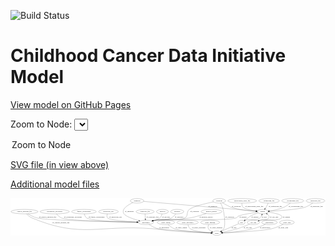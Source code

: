 <link rel='stylesheet' href="assets/style.css">
<link rel='stylesheet' href="https://unpkg.com/leaflet@1.5.1/dist/leaflet.css" integrity="sha512-xwE/Az9zrjBIphAcBb3F6JVqxf46+CDLwfLMHloNu6KEQCAWi6HcDUbeOfBIptF7tcCzusKFjFw2yuvEpDL9wQ==" crossorigin="">
<script type="text/javascript" src="https://code.jquery.com/jquery-3.2.1.min.js"></script>
<script type="text/javascript"  src="https://unpkg.com/leaflet@1.5.1/dist/leaflet.js"></script>
<script type="text/javascript" src="assets/actions.js"></script>

![Build Status](https://github.com/CBIIT/ccdi-model/actions/workflows/model-test-and-deploy.yml/badge.svg)

# Childhood Cancer Data Initiative Model

[View model on GitHub Pages](https://cbiit.github.io/ccdi-model/)



Zoom to Node: <select id="node_select">
  <option value="">Zoom to Node</option>
</select>
<div id="model"></div>

<p>
<a href="./model-desc/ccdi-model.svg">SVG file (in view above)</a>
<p>
<a href="./model-desc">Additional model files</a>
<div id='graph' style='display:off;'>
<svg width="2543pt" height="305pt"
 viewBox="0.00 0.00 2542.58 305.00" xmlns="http://www.w3.org/2000/svg" xmlns:xlink="http://www.w3.org/1999/xlink">
<g id="graph0" class="graph" transform="scale(1 1) rotate(0) translate(4 301)">
<title>Perl</title>
<polygon fill="#ffffff" stroke="transparent" points="-4,4 -4,-301 2538.5836,-301 2538.5836,4 -4,4"/>
<!-- participant -->
<g id="node1" class="node">
<title>participant</title>
<ellipse fill="none" stroke="#000000" cx="1088.5404" cy="-105" rx="62.2891" ry="18"/>
<text text-anchor="middle" x="1088.5404" y="-101.3" font-family="Times,serif" font-size="14.00" fill="#000000">participant</text>
</g>
<!-- study -->
<g id="node3" class="node">
<title>study</title>
<ellipse fill="none" stroke="#000000" cx="1661.5404" cy="-18" rx="36.2938" ry="18"/>
<text text-anchor="middle" x="1661.5404" y="-14.3" font-family="Times,serif" font-size="14.00" fill="#000000">study</text>
</g>
<!-- participant&#45;&gt;study -->
<g id="edge12" class="edge">
<title>participant&#45;&gt;study</title>
<path fill="none" stroke="#000000" d="M1113.2692,-88.3533C1132.1887,-76.5458 1159.3909,-61.5129 1185.5404,-54 1265.2436,-31.1009 1511.2278,-22.0038 1614.8052,-19.1236"/>
<polygon fill="#000000" stroke="#000000" points="1615.0589,-22.6181 1624.9604,-18.8486 1614.8693,-15.6207 1615.0589,-22.6181"/>
<text text-anchor="middle" x="1236.0404" y="-57.8" font-family="Times,serif" font-size="14.00" fill="#000000">of_participant</text>
</g>
<!-- pathology_file -->
<g id="node2" class="node">
<title>pathology_file</title>
<ellipse fill="none" stroke="#000000" cx="2458.5404" cy="-279" rx="76.0865" ry="18"/>
<text text-anchor="middle" x="2458.5404" y="-275.3" font-family="Times,serif" font-size="14.00" fill="#000000">pathology_file</text>
</g>
<!-- sample -->
<g id="node16" class="node">
<title>sample</title>
<ellipse fill="none" stroke="#000000" cx="2031.5404" cy="-192" rx="44.393" ry="18"/>
<text text-anchor="middle" x="2031.5404" y="-188.3" font-family="Times,serif" font-size="14.00" fill="#000000">sample</text>
</g>
<!-- pathology_file&#45;&gt;sample -->
<g id="edge15" class="edge">
<title>pathology_file&#45;&gt;sample</title>
<path fill="none" stroke="#000000" d="M2436.3244,-261.5195C2420.3553,-249.9504 2397.7984,-235.565 2375.5404,-228 2323.282,-210.2387 2168.6891,-199.4222 2085.6813,-194.7353"/>
<polygon fill="#000000" stroke="#000000" points="2085.8594,-191.2399 2075.681,-194.1807 2085.4718,-198.2291 2085.8594,-191.2399"/>
<text text-anchor="middle" x="2467.5404" y="-231.8" font-family="Times,serif" font-size="14.00" fill="#000000">of_pathology_file</text>
</g>
<!-- survival -->
<g id="node4" class="node">
<title>survival</title>
<ellipse fill="none" stroke="#000000" cx="1222.5404" cy="-192" rx="48.1917" ry="18"/>
<text text-anchor="middle" x="1222.5404" y="-188.3" font-family="Times,serif" font-size="14.00" fill="#000000">survival</text>
</g>
<!-- survival&#45;&gt;participant -->
<g id="edge26" class="edge">
<title>survival&#45;&gt;participant</title>
<path fill="none" stroke="#000000" d="M1219.0763,-173.7219C1216.1302,-162.8545 1210.8375,-149.5628 1201.5404,-141 1193.0261,-133.1583 1170.1927,-125.2603 1147.2608,-118.8682"/>
<polygon fill="#000000" stroke="#000000" points="1148.0348,-115.4519 1137.4683,-116.2255 1146.2109,-122.2101 1148.0348,-115.4519"/>
<text text-anchor="middle" x="1251.0404" y="-144.8" font-family="Times,serif" font-size="14.00" fill="#000000">of_survival</text>
</g>
<!-- family_relationship -->
<g id="node5" class="node">
<title>family_relationship</title>
<ellipse fill="none" stroke="#000000" cx="588.5404" cy="-192" rx="100.1823" ry="18"/>
<text text-anchor="middle" x="588.5404" y="-188.3" font-family="Times,serif" font-size="14.00" fill="#000000">family_relationship</text>
</g>
<!-- family_relationship&#45;&gt;participant -->
<g id="edge13" class="edge">
<title>family_relationship&#45;&gt;participant</title>
<path fill="none" stroke="#000000" d="M591.4715,-173.9058C594.3205,-162.5307 599.862,-148.613 610.5404,-141 642.7127,-118.0631 890.208,-109.3455 1015.8503,-106.373"/>
<polygon fill="#000000" stroke="#000000" points="1016.2336,-109.8652 1026.1503,-106.1358 1016.0723,-102.8671 1016.2336,-109.8652"/>
<text text-anchor="middle" x="690.0404" y="-144.8" font-family="Times,serif" font-size="14.00" fill="#000000">of_family_relationship</text>
</g>
<!-- molecular_test -->
<g id="node6" class="node">
<title>molecular_test</title>
<ellipse fill="none" stroke="#000000" cx="786.5404" cy="-192" rx="79.8859" ry="18"/>
<text text-anchor="middle" x="786.5404" y="-188.3" font-family="Times,serif" font-size="14.00" fill="#000000">molecular_test</text>
</g>
<!-- molecular_test&#45;&gt;participant -->
<g id="edge11" class="edge">
<title>molecular_test&#45;&gt;participant</title>
<path fill="none" stroke="#000000" d="M777.6831,-173.8968C773.8023,-163.0952 771.6961,-149.8112 779.5404,-141 795.0638,-123.563 930.5757,-113.2579 1016.9127,-108.4051"/>
<polygon fill="#000000" stroke="#000000" points="1017.1336,-111.8983 1026.9262,-107.8542 1016.749,-104.9089 1017.1336,-111.8983"/>
<text text-anchor="middle" x="843.5404" y="-144.8" font-family="Times,serif" font-size="14.00" fill="#000000">of_molecular_test</text>
</g>
<!-- diagnosis -->
<g id="node7" class="node">
<title>diagnosis</title>
<ellipse fill="none" stroke="#000000" cx="1017.5404" cy="-279" rx="54.6905" ry="18"/>
<text text-anchor="middle" x="1017.5404" y="-275.3" font-family="Times,serif" font-size="14.00" fill="#000000">diagnosis</text>
</g>
<!-- diagnosis&#45;&gt;participant -->
<g id="edge28" class="edge">
<title>diagnosis&#45;&gt;participant</title>
<path fill="none" stroke="#000000" d="M983.3641,-264.7119C943.5521,-245.9414 886.2544,-210.9966 911.5404,-174 925.7006,-153.2818 985.5699,-132.8134 1031.8024,-119.6187"/>
<polygon fill="#000000" stroke="#000000" points="1032.7562,-122.9864 1041.4396,-116.9161 1030.866,-116.2464 1032.7562,-122.9864"/>
<text text-anchor="middle" x="956.0404" y="-188.3" font-family="Times,serif" font-size="14.00" fill="#000000">of_diagnosis</text>
</g>
<!-- diagnosis&#45;&gt;sample -->
<g id="edge29" class="edge">
<title>diagnosis&#45;&gt;sample</title>
<path fill="none" stroke="#000000" d="M1070.6297,-274.445C1245.5272,-259.439 1802.4454,-211.6561 1977.9991,-196.5938"/>
<polygon fill="#000000" stroke="#000000" points="1978.3662,-200.0752 1988.0303,-195.7331 1977.7677,-193.1009 1978.3662,-200.0752"/>
<text text-anchor="middle" x="1629.0404" y="-231.8" font-family="Times,serif" font-size="14.00" fill="#000000">of_diagnosis</text>
</g>
<!-- synonym -->
<g id="node8" class="node">
<title>synonym</title>
<ellipse fill="none" stroke="#000000" cx="1680.5404" cy="-279" rx="51.9908" ry="18"/>
<text text-anchor="middle" x="1680.5404" y="-275.3" font-family="Times,serif" font-size="14.00" fill="#000000">synonym</text>
</g>
<!-- synonym&#45;&gt;participant -->
<g id="edge9" class="edge">
<title>synonym&#45;&gt;participant</title>
<path fill="none" stroke="#000000" d="M1634.5989,-270.3998C1573.3744,-258.1852 1469.2853,-234.555 1439.5404,-210 1413.0224,-188.109 1433.128,-160.1093 1404.5404,-141 1361.3658,-112.1401 1222.925,-130.5208 1171.5404,-123 1163.4502,-121.8159 1154.9704,-120.3002 1146.6494,-118.6521"/>
<polygon fill="#000000" stroke="#000000" points="1147.1152,-115.1748 1136.6152,-116.5895 1145.7057,-122.0314 1147.1152,-115.1748"/>
<text text-anchor="middle" x="1482.0404" y="-188.3" font-family="Times,serif" font-size="14.00" fill="#000000">of_synonym</text>
</g>
<!-- synonym&#45;&gt;study -->
<g id="edge8" class="edge">
<title>synonym&#45;&gt;study</title>
<path fill="none" stroke="#000000" d="M1691.1724,-261.271C1698.6765,-247.7422 1708.1465,-228.3644 1712.5404,-210 1720.6112,-176.2676 1734.1608,-84.443 1717.5404,-54 1713.2412,-46.1254 1706.4004,-39.7163 1698.9546,-34.608"/>
<polygon fill="#000000" stroke="#000000" points="1700.4156,-31.4003 1690.0519,-29.199 1696.7808,-37.3827 1700.4156,-31.4003"/>
<text text-anchor="middle" x="1765.0404" y="-144.8" font-family="Times,serif" font-size="14.00" fill="#000000">of_synonym</text>
</g>
<!-- synonym&#45;&gt;sample -->
<g id="edge7" class="edge">
<title>synonym&#45;&gt;sample</title>
<path fill="none" stroke="#000000" d="M1707.2423,-263.2973C1730.2453,-250.0274 1761.841,-232.4821 1775.5404,-228 1842.9247,-205.9536 1924.625,-197.4076 1977.3156,-194.0954"/>
<polygon fill="#000000" stroke="#000000" points="1977.6764,-197.5803 1987.4541,-193.5003 1977.2661,-190.5924 1977.6764,-197.5803"/>
<text text-anchor="middle" x="1818.0404" y="-231.8" font-family="Times,serif" font-size="14.00" fill="#000000">of_synonym</text>
</g>
<!-- study_admin -->
<g id="node9" class="node">
<title>study_admin</title>
<ellipse fill="none" stroke="#000000" cx="1250.5404" cy="-105" rx="70.3881" ry="18"/>
<text text-anchor="middle" x="1250.5404" y="-101.3" font-family="Times,serif" font-size="14.00" fill="#000000">study_admin</text>
</g>
<!-- study_admin&#45;&gt;study -->
<g id="edge1" class="edge">
<title>study_admin&#45;&gt;study</title>
<path fill="none" stroke="#000000" d="M1267.896,-87.4717C1280.5218,-75.8808 1298.6511,-61.4888 1317.5404,-54 1370.429,-33.0319 1533.4991,-23.3807 1614.6594,-19.7812"/>
<polygon fill="#000000" stroke="#000000" points="1615.2383,-23.2596 1625.0785,-19.3325 1614.9371,-16.2661 1615.2383,-23.2596"/>
<text text-anchor="middle" x="1374.0404" y="-57.8" font-family="Times,serif" font-size="14.00" fill="#000000">of_study_admin</text>
</g>
<!-- study_personnel -->
<g id="node10" class="node">
<title>study_personnel</title>
<ellipse fill="none" stroke="#000000" cx="1425.5404" cy="-105" rx="87.1846" ry="18"/>
<text text-anchor="middle" x="1425.5404" y="-101.3" font-family="Times,serif" font-size="14.00" fill="#000000">study_personnel</text>
</g>
<!-- study_personnel&#45;&gt;study -->
<g id="edge6" class="edge">
<title>study_personnel&#45;&gt;study</title>
<path fill="none" stroke="#000000" d="M1428.4055,-86.9904C1431.1454,-75.8002 1436.4326,-62.0582 1446.5404,-54 1471.9088,-33.7756 1559.7323,-24.4936 1614.9766,-20.5685"/>
<polygon fill="#000000" stroke="#000000" points="1615.4856,-24.0422 1625.2265,-19.8749 1615.0129,-17.0582 1615.4856,-24.0422"/>
<text text-anchor="middle" x="1516.0404" y="-57.8" font-family="Times,serif" font-size="14.00" fill="#000000">of_study_personnel</text>
</g>
<!-- study_funding -->
<g id="node11" class="node">
<title>study_funding</title>
<ellipse fill="none" stroke="#000000" cx="1607.5404" cy="-105" rx="77.1866" ry="18"/>
<text text-anchor="middle" x="1607.5404" y="-101.3" font-family="Times,serif" font-size="14.00" fill="#000000">study_funding</text>
</g>
<!-- study_funding&#45;&gt;study -->
<g id="edge14" class="edge">
<title>study_funding&#45;&gt;study</title>
<path fill="none" stroke="#000000" d="M1595.9938,-87.0514C1590.9783,-76.8185 1587.4783,-64.0685 1593.5404,-54 1599.6688,-43.8213 1609.7474,-36.3698 1620.2914,-30.9792"/>
<polygon fill="#000000" stroke="#000000" points="1621.9323,-34.0781 1629.5896,-26.7558 1619.0373,-27.7047 1621.9323,-34.0781"/>
<text text-anchor="middle" x="1655.5404" y="-57.8" font-family="Times,serif" font-size="14.00" fill="#000000">of_study_funding</text>
</g>
<!-- methylation_array_file -->
<g id="node12" class="node">
<title>methylation_array_file</title>
<ellipse fill="none" stroke="#000000" cx="1866.5404" cy="-279" rx="115.8798" ry="18"/>
<text text-anchor="middle" x="1866.5404" y="-275.3" font-family="Times,serif" font-size="14.00" fill="#000000">methylation_array_file</text>
</g>
<!-- methylation_array_file&#45;&gt;sample -->
<g id="edge31" class="edge">
<title>methylation_array_file&#45;&gt;sample</title>
<path fill="none" stroke="#000000" d="M1863.8599,-260.8527C1863.3204,-250.0346 1864.6696,-236.7487 1872.5404,-228 1886.5882,-212.3853 1937.7926,-202.7756 1978.3469,-197.4566"/>
<polygon fill="#000000" stroke="#000000" points="1978.9122,-200.9132 1988.3988,-196.1957 1978.0409,-193.9676 1978.9122,-200.9132"/>
<text text-anchor="middle" x="1964.0404" y="-231.8" font-family="Times,serif" font-size="14.00" fill="#000000">of_methylation_array_file</text>
</g>
<!-- clinical_measure_file -->
<g id="node13" class="node">
<title>clinical_measure_file</title>
<ellipse fill="none" stroke="#000000" cx="108.5404" cy="-192" rx="108.5808" ry="18"/>
<text text-anchor="middle" x="108.5404" y="-188.3" font-family="Times,serif" font-size="14.00" fill="#000000">clinical_measure_file</text>
</g>
<!-- clinical_measure_file&#45;&gt;participant -->
<g id="edge16" class="edge">
<title>clinical_measure_file&#45;&gt;participant</title>
<path fill="none" stroke="#000000" d="M135.5647,-174.3363C155.2128,-162.5216 182.9238,-147.9174 209.5404,-141 286.4632,-121.0084 819.414,-109.7266 1015.956,-106.2077"/>
<polygon fill="#000000" stroke="#000000" points="1016.2421,-109.7032 1026.1784,-106.0262 1016.1178,-102.7043 1016.2421,-109.7032"/>
<text text-anchor="middle" x="295.5404" y="-144.8" font-family="Times,serif" font-size="14.00" fill="#000000">of_clinical_measure_file</text>
</g>
<!-- clinical_measure_file&#45;&gt;study -->
<g id="edge17" class="edge">
<title>clinical_measure_file&#45;&gt;study</title>
<path fill="none" stroke="#000000" d="M123.9405,-174.1285C135.0633,-162.54 151.1392,-148.2895 168.5404,-141 570.2179,27.2659 710.4082,-88.4607 1144.5404,-54 1317.9554,-40.2346 1524.3264,-26.7273 1614.956,-20.9401"/>
<polygon fill="#000000" stroke="#000000" points="1615.4105,-24.4183 1625.1676,-20.2894 1614.9653,-17.4325 1615.4105,-24.4183"/>
<text text-anchor="middle" x="403.5404" y="-101.3" font-family="Times,serif" font-size="14.00" fill="#000000">of_clinical_measure_file</text>
</g>
<!-- exposure -->
<g id="node14" class="node">
<title>exposure</title>
<ellipse fill="none" stroke="#000000" cx="1341.5404" cy="-192" rx="53.0913" ry="18"/>
<text text-anchor="middle" x="1341.5404" y="-188.3" font-family="Times,serif" font-size="14.00" fill="#000000">exposure</text>
</g>
<!-- exposure&#45;&gt;participant -->
<g id="edge5" class="edge">
<title>exposure&#45;&gt;participant</title>
<path fill="none" stroke="#000000" d="M1329.7863,-173.9271C1321.381,-162.5609 1309.0214,-148.6452 1294.5404,-141 1245.6824,-115.2058 1225.9023,-132.8605 1171.5404,-123 1163.7015,-121.5781 1155.4743,-119.9547 1147.3718,-118.278"/>
<polygon fill="#000000" stroke="#000000" points="1148.0916,-114.8529 1137.5849,-116.2164 1146.6487,-121.7025 1148.0916,-114.8529"/>
<text text-anchor="middle" x="1357.0404" y="-144.8" font-family="Times,serif" font-size="14.00" fill="#000000">of_exposure</text>
</g>
<!-- pdx -->
<g id="node15" class="node">
<title>pdx</title>
<ellipse fill="none" stroke="#000000" cx="1861.5404" cy="-105" rx="27.8951" ry="18"/>
<text text-anchor="middle" x="1861.5404" y="-101.3" font-family="Times,serif" font-size="14.00" fill="#000000">pdx</text>
</g>
<!-- pdx&#45;&gt;study -->
<g id="edge2" class="edge">
<title>pdx&#45;&gt;study</title>
<path fill="none" stroke="#000000" d="M1838.4587,-94.7764C1815.0688,-84.4341 1777.8283,-68.0163 1745.5404,-54 1730.1392,-47.3143 1713.1177,-40.0046 1698.447,-33.7292"/>
<polygon fill="#000000" stroke="#000000" points="1699.7573,-30.483 1689.1863,-29.7716 1697.0064,-36.9198 1699.7573,-30.483"/>
<text text-anchor="middle" x="1800.5404" y="-57.8" font-family="Times,serif" font-size="14.00" fill="#000000">of_pdx</text>
</g>
<!-- pdx&#45;&gt;sample -->
<g id="edge3" class="edge">
<title>pdx&#45;&gt;sample</title>
<path fill="none" stroke="#000000" d="M1883.0175,-116.7511C1888.0013,-119.1081 1893.3648,-121.3605 1898.5404,-123 1946.1849,-138.0924 1970.1243,-110.2729 2009.5404,-141 2016.9998,-146.8151 2021.9728,-155.661 2025.2696,-164.3616"/>
<polygon fill="#000000" stroke="#000000" points="2021.9545,-165.4864 2028.3227,-173.9538 2028.6248,-163.3633 2021.9545,-165.4864"/>
<text text-anchor="middle" x="2044.5404" y="-144.8" font-family="Times,serif" font-size="14.00" fill="#000000">of_pdx</text>
</g>
<!-- sample&#45;&gt;participant -->
<g id="edge21" class="edge">
<title>sample&#45;&gt;participant</title>
<path fill="none" stroke="#000000" d="M1989.3304,-186.6302C1940.4394,-179.9893 1863.1943,-168.0768 1836.5404,-156 1826.7405,-151.5597 1827.654,-144.6697 1817.5404,-141 1750.0408,-116.508 1242.8235,-131.6465 1171.5404,-123 1163.1239,-121.9791 1154.3009,-120.5087 1145.6787,-118.8423"/>
<polygon fill="#000000" stroke="#000000" points="1146.1824,-115.3731 1135.6856,-116.8111 1144.7881,-122.2329 1146.1824,-115.3731"/>
<text text-anchor="middle" x="1873.0404" y="-144.8" font-family="Times,serif" font-size="14.00" fill="#000000">of_sample</text>
</g>
<!-- sample&#45;&gt;pdx -->
<g id="edge22" class="edge">
<title>sample&#45;&gt;pdx</title>
<path fill="none" stroke="#000000" d="M1995.0516,-181.8146C1975.8105,-175.6911 1952.1889,-166.9527 1932.5404,-156 1923.1429,-150.7616 1922.1898,-147.3985 1913.5404,-141 1905.7613,-135.2453 1897.176,-129.1866 1889.2612,-123.7151"/>
<polygon fill="#000000" stroke="#000000" points="1891.2318,-120.8226 1881.006,-118.0506 1887.2713,-126.5945 1891.2318,-120.8226"/>
<text text-anchor="middle" x="1969.0404" y="-144.8" font-family="Times,serif" font-size="14.00" fill="#000000">of_sample</text>
</g>
<!-- cell_line -->
<g id="node17" class="node">
<title>cell_line</title>
<ellipse fill="none" stroke="#000000" cx="1956.5404" cy="-105" rx="49.2915" ry="18"/>
<text text-anchor="middle" x="1956.5404" y="-101.3" font-family="Times,serif" font-size="14.00" fill="#000000">cell_line</text>
</g>
<!-- sample&#45;&gt;cell_line -->
<g id="edge23" class="edge">
<title>sample&#45;&gt;cell_line</title>
<path fill="none" stroke="#000000" d="M2074.6115,-187.7826C2114.9613,-182.8361 2171.0289,-173.0596 2184.5404,-156 2188.6795,-150.7739 2188.9993,-145.956 2184.5404,-141 2159.1317,-112.7589 2051.7477,-130.6665 2014.5404,-123 2010.6438,-122.1971 2006.6358,-121.2398 2002.6339,-120.1911"/>
<polygon fill="#000000" stroke="#000000" points="2003.3387,-116.754 1992.7655,-117.4319 2001.4536,-123.4955 2003.3387,-116.754"/>
<text text-anchor="middle" x="2224.0404" y="-144.8" font-family="Times,serif" font-size="14.00" fill="#000000">of_sample</text>
</g>
<!-- cell_line&#45;&gt;study -->
<g id="edge24" class="edge">
<title>cell_line&#45;&gt;study</title>
<path fill="none" stroke="#000000" d="M1925.5008,-90.9372C1899.8964,-79.7516 1862.4068,-64.3182 1828.5404,-54 1787.7874,-41.5836 1740.1907,-31.767 1706.2604,-25.5417"/>
<polygon fill="#000000" stroke="#000000" points="1706.6542,-22.0563 1696.1918,-23.7261 1705.4119,-28.9452 1706.6542,-22.0563"/>
<text text-anchor="middle" x="1911.0404" y="-57.8" font-family="Times,serif" font-size="14.00" fill="#000000">of_cell_line</text>
</g>
<!-- cell_line&#45;&gt;sample -->
<g id="edge25" class="edge">
<title>cell_line&#45;&gt;sample</title>
<path fill="none" stroke="#000000" d="M1993.923,-116.8102C2000.7688,-118.9135 2007.8598,-121.053 2014.5404,-123 2043.7306,-131.5072 2062.0849,-116.8372 2080.5404,-141 2088.9774,-152.0462 2080.3713,-163.2958 2068.1451,-172.4088"/>
<polygon fill="#000000" stroke="#000000" points="2066.0773,-169.5815 2059.7308,-178.0652 2069.9826,-175.3909 2066.0773,-169.5815"/>
<text text-anchor="middle" x="2124.0404" y="-144.8" font-family="Times,serif" font-size="14.00" fill="#000000">of_cell_line</text>
</g>
<!-- publication -->
<g id="node18" class="node">
<title>publication</title>
<ellipse fill="none" stroke="#000000" cx="2086.5404" cy="-105" rx="63.0888" ry="18"/>
<text text-anchor="middle" x="2086.5404" y="-101.3" font-family="Times,serif" font-size="14.00" fill="#000000">publication</text>
</g>
<!-- publication&#45;&gt;study -->
<g id="edge27" class="edge">
<title>publication&#45;&gt;study</title>
<path fill="none" stroke="#000000" d="M2053.6373,-89.5411C2027.5861,-77.9565 1989.977,-62.6667 1955.5404,-54 1869.6863,-32.393 1766.3399,-23.5661 1707.8582,-20.1021"/>
<polygon fill="#000000" stroke="#000000" points="1708.0047,-16.6048 1697.823,-19.5345 1707.6094,-23.5937 1708.0047,-16.6048"/>
<text text-anchor="middle" x="2050.5404" y="-57.8" font-family="Times,serif" font-size="14.00" fill="#000000">of_publication</text>
</g>
<!-- study_arm -->
<g id="node19" class="node">
<title>study_arm</title>
<ellipse fill="none" stroke="#000000" cx="2227.5404" cy="-105" rx="59.5901" ry="18"/>
<text text-anchor="middle" x="2227.5404" y="-101.3" font-family="Times,serif" font-size="14.00" fill="#000000">study_arm</text>
</g>
<!-- study_arm&#45;&gt;study -->
<g id="edge19" class="edge">
<title>study_arm&#45;&gt;study</title>
<path fill="none" stroke="#000000" d="M2197.3623,-89.228C2173.2103,-77.3908 2138.109,-61.9159 2105.5404,-54 2031.1305,-35.9145 1806.1483,-24.267 1708.0783,-19.9196"/>
<polygon fill="#000000" stroke="#000000" points="1708.0204,-16.4138 1697.877,-19.4735 1707.7145,-23.4071 1708.0204,-16.4138"/>
<text text-anchor="middle" x="2198.0404" y="-57.8" font-family="Times,serif" font-size="14.00" fill="#000000">of_study_arm</text>
</g>
<!-- medical_history -->
<g id="node20" class="node">
<title>medical_history</title>
<ellipse fill="none" stroke="#000000" cx="1618.5404" cy="-192" rx="85.2851" ry="18"/>
<text text-anchor="middle" x="1618.5404" y="-188.3" font-family="Times,serif" font-size="14.00" fill="#000000">medical_history</text>
</g>
<!-- medical_history&#45;&gt;participant -->
<g id="edge30" class="edge">
<title>medical_history&#45;&gt;participant</title>
<path fill="none" stroke="#000000" d="M1575.1939,-176.4088C1540.3691,-164.5893 1489.9492,-149.0511 1444.5404,-141 1324.8109,-119.7717 1291.9525,-139.9318 1171.5404,-123 1163.4436,-121.8615 1154.9601,-120.3716 1146.6374,-118.736"/>
<polygon fill="#000000" stroke="#000000" points="1147.1006,-115.2583 1136.6019,-116.6825 1145.6972,-122.1162 1147.1006,-115.2583"/>
<text text-anchor="middle" x="1575.5404" y="-144.8" font-family="Times,serif" font-size="14.00" fill="#000000">of_medical_history</text>
</g>
<!-- therapeutic_procedure -->
<g id="node21" class="node">
<title>therapeutic_procedure</title>
<ellipse fill="none" stroke="#000000" cx="352.5404" cy="-192" rx="117.7793" ry="18"/>
<text text-anchor="middle" x="352.5404" y="-188.3" font-family="Times,serif" font-size="14.00" fill="#000000">therapeutic_procedure</text>
</g>
<!-- therapeutic_procedure&#45;&gt;participant -->
<g id="edge10" class="edge">
<title>therapeutic_procedure&#45;&gt;participant</title>
<path fill="none" stroke="#000000" d="M366.2754,-173.9453C376.3009,-162.275 390.9903,-148.0021 407.5404,-141 462.4093,-117.7858 852.0048,-108.8209 1016.0333,-106.0492"/>
<polygon fill="#000000" stroke="#000000" points="1016.0939,-109.5488 1026.0344,-105.8832 1015.9776,-102.5498 1016.0939,-109.5488"/>
<text text-anchor="middle" x="500.5404" y="-144.8" font-family="Times,serif" font-size="14.00" fill="#000000">of_therapeutic_procedure</text>
</g>
<!-- sequencing_file -->
<g id="node22" class="node">
<title>sequencing_file</title>
<ellipse fill="none" stroke="#000000" cx="2083.5404" cy="-279" rx="83.3857" ry="18"/>
<text text-anchor="middle" x="2083.5404" y="-275.3" font-family="Times,serif" font-size="14.00" fill="#000000">sequencing_file</text>
</g>
<!-- sequencing_file&#45;&gt;sample -->
<g id="edge20" class="edge">
<title>sequencing_file&#45;&gt;sample</title>
<path fill="none" stroke="#000000" d="M2076.2484,-261.0321C2071.9044,-251.0275 2065.9897,-238.5086 2059.5404,-228 2057.3039,-224.3559 2054.7651,-220.6473 2052.151,-217.0637"/>
<polygon fill="#000000" stroke="#000000" points="2054.8657,-214.8514 2046.0217,-209.0175 2049.2973,-219.0933 2054.8657,-214.8514"/>
<text text-anchor="middle" x="2134.0404" y="-231.8" font-family="Times,serif" font-size="14.00" fill="#000000">of_sequencing_file</text>
</g>
<!-- radiology_file -->
<g id="node23" class="node">
<title>radiology_file</title>
<ellipse fill="none" stroke="#000000" cx="1082.5404" cy="-192" rx="73.387" ry="18"/>
<text text-anchor="middle" x="1082.5404" y="-188.3" font-family="Times,serif" font-size="14.00" fill="#000000">radiology_file</text>
</g>
<!-- radiology_file&#45;&gt;participant -->
<g id="edge18" class="edge">
<title>radiology_file&#45;&gt;participant</title>
<path fill="none" stroke="#000000" d="M1082.3764,-173.5614C1082.4228,-163.8582 1082.6898,-151.7706 1083.5404,-141 1083.7403,-138.4681 1084.001,-135.8425 1084.2983,-133.2151"/>
<polygon fill="#000000" stroke="#000000" points="1087.7734,-133.6328 1085.5762,-123.2683 1080.8304,-132.7408 1087.7734,-133.6328"/>
<text text-anchor="middle" x="1142.5404" y="-144.8" font-family="Times,serif" font-size="14.00" fill="#000000">of_radiology_file</text>
</g>
<!-- cytogenomic_file -->
<g id="node24" class="node">
<title>cytogenomic_file</title>
<ellipse fill="none" stroke="#000000" cx="2274.5404" cy="-279" rx="89.8845" ry="18"/>
<text text-anchor="middle" x="2274.5404" y="-275.3" font-family="Times,serif" font-size="14.00" fill="#000000">cytogenomic_file</text>
</g>
<!-- cytogenomic_file&#45;&gt;sample -->
<g id="edge4" class="edge">
<title>cytogenomic_file&#45;&gt;sample</title>
<path fill="none" stroke="#000000" d="M2255.1397,-261.352C2241.8214,-250.1653 2223.2339,-236.2899 2204.5404,-228 2166.5087,-211.1343 2120.2228,-202.035 2085.1005,-197.2067"/>
<polygon fill="#000000" stroke="#000000" points="2085.4126,-193.7179 2075.0445,-195.8983 2084.5094,-200.6594 2085.4126,-193.7179"/>
<text text-anchor="middle" x="2300.0404" y="-231.8" font-family="Times,serif" font-size="14.00" fill="#000000">of_cytogenomic_file</text>
</g>
</g>
</svg>
</div>
